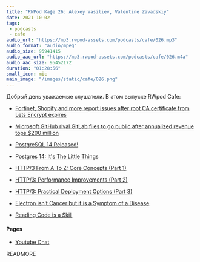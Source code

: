```yaml
---
title: "RWPod Кафе 26: Alexey Vasiliev, Valentine Zavadskiy"
date: 2021-10-02
tags:
 - podcasts
 - cafe
audio_url: "https://mp3.rwpod-assets.com/podcasts/cafe/026.mp3"
audio_format: "audio/mpeg"
audio_size: 95941415
audio_aac_url: "https://mp3.rwpod-assets.com/podcasts/cafe/026.m4a"
audio_aac_size: 95452172
duration: "01:28:56"
small_icon: mic
main_image: "/images/static/cafe/026.png"
---
```


Добрый день уважаемые слушатели. В этом выпуске RWpod Cafe:

 - [Fortinet, Shopify and more report issues after root CA certificate from Lets Encrypt expires](https://www.zdnet.com/article/fortinet-shopify-others-report-issues-after-root-ca-certificate-from-lets-encrypt-expires/)

 - [Microsoft GitHub rival GitLab files to go public after annualized revenue tops $200 million](https://www.cnbc.com/2021/09/17/github-rival-gitlab-files-to-go-public-on-revenue-over-200-million.html)

 - [PostgreSQL 14 Released!](https://www.postgresql.org/about/news/postgresql-14-released-2318/)
 - [Postgres 14: It's The Little Things](https://blog.crunchydata.com/blog/postgres-14-its-the-little-things)

 - [HTTP/3 From A To Z: Core Concepts (Part 1)](https://www.smashingmagazine.com/2021/08/http3-core-concepts-part1/)
 - [HTTP/3: Performance Improvements (Part 2)](https://www.smashingmagazine.com/2021/08/http3-performance-improvements-part2/)
 - [HTTP/3: Practical Deployment Options (Part 3)](https://www.smashingmagazine.com/2021/09/http3-practical-deployment-options-part3/)

 - [Electron isn’t Cancer but it is a Symptom of a Disease](https://duckrowing.com/2021/09/04/electron-isnt-cancer-but-it-is-a-symptom-of-a-disease/)

 - [Reading Code is a Skill](https://trishagee.com/2020/09/07/reading-code-is-a-skill/)

#### Pages

 - [Youtube Chat](https://youtu.be/_aCsOZg_QIQ)

READMORE
